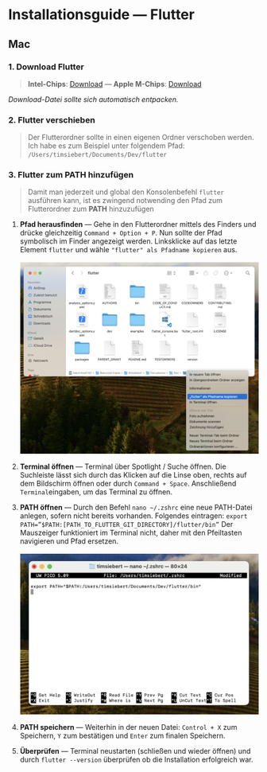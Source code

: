 # Installationsguide — Flutter
## Mac
### 1. Download Flutter
> **Intel-Chips**: [Download](https://storage.googleapis.com/flutter_infra_release/releases/stable/macos/flutter_macos_3.13.7-stable.zip) —
 **Apple M-Chips**: [Download](https://storage.googleapis.com/flutter_infra_release/releases/stable/macos/flutter_macos_arm64_3.13.7-stable.zip)

*Download-Datei sollte sich automatisch entpacken.*

### 2. Flutter verschieben

> Der Flutterordner sollte in einen eigenen Ordner verschoben werden. Ich habe es zum Beispiel unter folgendem Pfad: `/Users/timsiebert/Documents/Dev/flutter`

### 3. Flutter zum PATH hinzufügen

> Damit man jederzeit und global den Konsolenbefehl `flutter` ausführen kann, ist es zwingend notwending den Pfad zum Flutterordner zum **PATH** hinzuzufügen

1. **Pfad herausfinden** — 
Gehe in den Flutterordner mittels des Finders und drücke gleichzeitig `Command + Option + P`. Nun sollte der Pfad symbolisch im Finder angezeigt werden. Linksklicke auf das letzte Element `flutter` und wähle `"flutter" als Pfadname kopieren` aus.\
\
![Ordnerpfad herausfinden](images/introduction.png)


2. **Terminal öffnen** —
Terminal über Spotlight / Suche öffnen. Die Suchleiste lässt sich durch das Klicken auf die Linse oben, rechts auf dem Bildschirm öffnen oder durch `Command + Space`. Anschließend `Terminal`eingaben, um das Terminal zu öffnen.

3. **PATH öffnen** —
Durch den Befehl `nano ~/.zshrc` eine neue PATH-Datei anlegen, sofern nicht bereits vorhanden. Folgendes eintragen: `export PATH=”$PATH:[PATH_TO_FLUTTER_GIT_DIRECTORY]/flutter/bin”` Der Mauszeiger funktioniert im Terminal nicht, daher mit den Pfeiltasten navigieren und Pfad ersetzen.\
\
![Ordnerpfad herausfinden](images/introduction_2.png)

4. **PATH speichern** — 
Weiterhin in der neuen Datei: `Control + X` zum Speichern, `Y` zum bestätigen und `Enter` zum finalen Speichern.

5. **Überprüfen** — Terminal neustarten (schließen und wieder öffnen) und durch `flutter --version` überprüfen ob die Installation erfolgreich war.